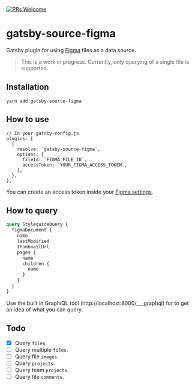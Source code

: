 [![PRs Welcome](https://img.shields.io/badge/PRs-welcome-brightgreen.svg?style=flat-square)](http://makeapullrequest.com)

# gatsby-source-figma

Gatsby plugin for using [Figma](https://figma.com) files as a data source.

> This is a work in progress. Currently, only querying of a single file is supported.

## Installation

    yarn add gatsby-source-figma

## How to use

    // In your gatsby-config.js
    plugins: [
      {
        resolve: `gatsby-source-figma`,
        options: {
          fileId: `FIGMA_FILE_ID`,
          accessToken: `YOUR_FIGMA_ACCESS_TOKEN`,
        },
      },
    ],

You can create an access token inside your [Figma settings](https://www.figma.com/developers/docs#auth-dev-token).

## How to query

```graphql
query StyleguideQuery {
  figmaDocument {
    name
    lastModified
    thumbnailUrl
    pages {
      name
      children {
        name
      }
    }
  }
}
```

Use the built in GraphiQL tool (http://localhost:8000/___graphql) for to get an idea of what you can query.

## Todo

* [x] Query `files`.
* [ ] Query multiple `files`.
* [ ] Query file `images`.
* [ ] Query `projects`.
* [ ] Query team `projects`.
* [ ] Query file `comments`.
